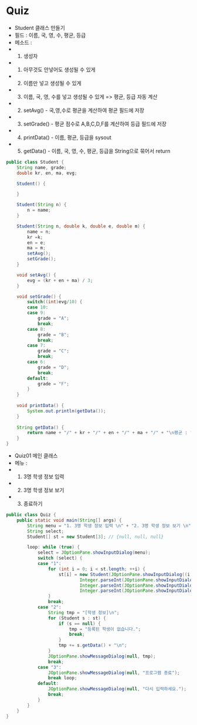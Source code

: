 # Quiz

 * Student 클래스 만들기 
 * 필드 : 이름, 국, 영, 수, 평균, 등급
 * 메소드 : 
 * 1. 생성자 
 * 1) 아무것도 안넣어도 생성될 수 있게 
 * 2) 이름만 넣고 생성될 수 있게
 * 3) 이름, 국, 영, 수를 넣고 생성될 수 있게 => 평균, 등급 자동 계산
 * 2. setAvg() - 국,영,수로 평균을 계산하여 평균 필드에 저장
 * 3. setGrade() - 평균 점수로 A,B,C,D,F를 계산하여 등급 필드에 저장
 * 4. printData() - 이름, 평균, 등급을 sysout
 * 5. getData() - 이름, 국, 영, 수, 평균, 등급을 String으로 묶어서 return

```java
public class Student {
	String name, grade;
	double kr, en, ma, evg;

	Student() {

	}

	Student(String n) {
		n = name;
	}

	Student(String n, double k, double e, double m) {
		name = n;
		kr =k;
		en = e;
		ma = m;
		setAvg();
		setGrade();
	}

	void setAvg() {
		evg = (kr + en + ma) / 3;
	}

	void setGrade() {
		switch((int)evg/10) {
		case 10:
		case 9:
			grade = "A";
			break;
		case 8:
			grade = "B";
			break;
		case 7:
			grade = "C";
			break;
		case 6:
			grade = "D";
			break;
		default:
			grade = "F";
		}
	}
	
	void printData() {
		System.out.println(getData());
	}
	
	String getData() {
		return name + "/" + kr + "/" + en + "/" + ma + "/" + "\n평균 : " + evg + "\n등급" + grade;
	}
}
```

*  Quiz01 메인 클래스 
*  메뉴 : 
*  1. 3명 학생 정보 입력 
*  2. 3명 학생 정보 보기
*  3. 종료하기 

```java
public class Quiz {
	public static void main(String[] args) {
		String menu = "1. 3명 학생 정보 입력 \n" + "2. 3명 학생 정보 보기 \n" + "3. 종료 ";
		String select;
		Student[] st = new Student[3]; // {null, null, null}

		loop: while (true) {
			select = JOptionPane.showInputDialog(menu);
			switch (select) {
			case "1":
				for (int i = 0; i < st.length; ++i) {
					st[i] = new Student(JOptionPane.showInputDialog((i + 1) + "번 학생 이름"),
							Integer.parseInt(JOptionPane.showInputDialog((i + 1) + "번 학생 국어")),
							Integer.parseInt(JOptionPane.showInputDialog((i + 1) + "번 학생 영어")),
							Integer.parseInt(JOptionPane.showInputDialog((i + 1) + "번 학생 수학")));
				}
				break;
			case "2":
				String tmp = "[학생 정보]\n";
				for (Student s : st) {
					if (s == null) {
						tmp = "등록된 학생이 없습니다.";
						break;
					}
					tmp += s.getData() + "\n";
				}
				JOptionPane.showMessageDialog(null, tmp);
				break;
			case "3":
				JOptionPane.showMessageDialog(null, "프로그램 종료");
				break loop;
			default:
				JOptionPane.showMessageDialog(null, "다시 입력하세요.");
				break;
			}
		}
	}
}
```

